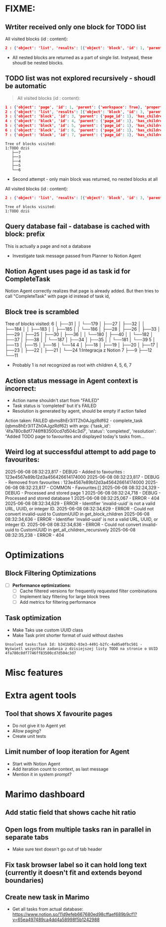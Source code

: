 # FIXME:

## Wrtiter received only one block for TODO list

All visited blocks (id : content):
```json
2 : {'object': 'list', 'results': [{'object': 'block', 'id': 1, 'parent': {'page_id': 22}, 'has_children': False, 'child_database': {'title': 'Agent Notion - Zadania'}}, {'object': 'block', 'id': 42, 'parent': {'page_id': 22}, 'has_children': False, 'bookmark': {'caption': [{'text': {'content': 'Moja integracja'}}]}}, {'object': 'block', 'id': 43, 'parent': {'page_id': 22}, 'has_children': True, 'heading_3': {'rich_text': [{'text': {'content': 'Zalety'}}], 'is_toggleable': True, 'color': 'default'}}, {'object': 'block', 'id': 44, 'parent': {'page_id': 22}, 'has_children': True, 'heading_3': {'rich_text': [{'text': {'content': 'Scenariusze użycia'}}], 'is_toggleable': True, 'color': 'default'}}, {'object': 'block', 'id': 45, 'parent': {'page_id': 22}, 'has_children': True, 'heading_3': {'rich_text': [{'text': {'content': 'Dedykowany agent samodzielnie przeglądający Notion'}}], 'is_toggleable': True, 'color': 'default'}}, {'object': 'block', 'id': 46, 'parent': {'page_id': 22}, 'has_children': True, 'heading_3': {'rich_text': [{'text': {'content': 'Integracja z YouTube'}}], 'is_toggleable': True, 'color': 'default'}}, {'object': 'block', 'id': 47, 'parent': {'page_id': 22}, 'has_children': False, 'paragraph': {'color': 'default'}}, {'object': 'block', 'id': 48, 'parent': {'page_id': 22}, 'has_children': False, 'paragraph': {'color': 'default'}}, {'object': 'block', 'id': 49, 'parent': {'page_id': 22}, 'has_children': False, 'paragraph': {'color': 'default'}}], 'has_more': False}`
```

* All nested blocks are returned as a part of single list. Instyead, these shoudl be nested blocks.

## TODO list was not explored recursively - shoudl be automatic

> All visited blocks (id : content):
```json
1 : {'object': 'page', 'id': 1, 'parent': {'workspace': True}, 'properties': {'title': {'id': 'title', 'title': [{'text': {'content': 'TODO dziś'}}]}}}
2 : {'object': 'list', 'results': [{'object': 'block', 'id': 3, 'parent': {'page_id': 1}, 'has_children': True, 'to_do': {'rich_text': [{'text': {'content': 'Agent Notion'}}], 'checked': False, 'color': 'default'}}, {'object': 'block', 'id': 4, 'parent': {'page_id': 1}, 'has_children': True, 'to_do': {'rich_text': [{'text': {'content': 'Patryk Kostek'}}], 'checked': False, 'color': 'default'}}, {'object': 'block', 'id': 5, 'parent': {'page_id': 1}, 'has_children': True, 'to_do': {'rich_text': [{'text': {'content': 'Obiad u mamy'}}], 'checked': False, 'color': 'default'}}, {'object': 'block', 'id': 6, 'parent': {'page_id': 1}, 'has_children': False, 'to_do': {'rich_text': [{'text': {'content': 'Trening w domu'}}], 'checked': False, 'color': 'default'}}, {'object': 'block', 'id': 7, 'parent': {'page_id': 1}, 'has_children': False, 'to_do': {'rich_text': [{'text': {'content': 'Zaplanować zadania na kolejny dzień'}}], 'checked': False, 'color': 'default'}}], 'has_more': False}
3 : {'object': 'block', 'id': 3, 'parent': {'page_id': 1}, 'has_children': True, 'to_do': {'rich_text': [{'text': {'content': 'Agent Notion'}}], 'checked': False, 'color': 'default'}}
4 : {'object': 'block', 'id': 4, 'parent': {'page_id': 1}, 'has_children': True, 'to_do': {'rich_text': [{'text': {'content': 'Patryk Kostek'}}], 'checked': False, 'color': 'default'}}
5 : {'object': 'block', 'id': 5, 'parent': {'page_id': 1}, 'has_children': True, 'to_do': {'rich_text': [{'text': {'content': 'Obiad u mamy'}}], 'checked': False, 'color': 'default'}}
6 : {'object': 'block', 'id': 6, 'parent': {'page_id': 1}, 'has_children': False, 'to_do': {'rich_text': [{'text': {'content': 'Trening w domu'}}], 'checked': False, 'color': 'default'}}
7 : {'object': 'block', 'id': 7, 'parent': {'page_id': 1}, 'has_children': False, 'to_do': {'rich_text': [{'text': {'content': 'Zaplanować zadania na kolejny dzień'}}], 'checked': False, 'color': 'default'}}
```

```
Tree of blocks visited:
1:TODO dziś
   ├──7
   ├──3
   ├──4
   ├──5
   └──6
```

* Second attempt - only main block was returned, no nested blocks at all

All visited blocks (id : content):
```json
2 : {'object': 'list', 'results': [{'object': 'block', 'id': 3, 'parent': {'page_id': 1}, 'has_children': True, 'to_do': {'rich_text': [{'text': {'content': 'Agent Notion'}}], 'checked': False, 'color': 'default'}}, {'object': 'block', 'id': 4, 'parent': {'page_id': 1}, 'has_children': True, 'to_do': {'rich_text': [{'text': {'content': 'Patryk Kostek'}}], 'checked': False, 'color': 'default'}}, {'object': 'block', 'id': 5, 'parent': {'page_id': 1}, 'has_children': True, 'to_do': {'rich_text': [{'text': {'content': 'Obiad u mamy'}}], 'checked': False, 'color': 'default'}}, {'object': 'block', 'id': 6, 'parent': {'page_id': 1}, 'has_children': False, 'to_do': {'rich_text': [{'text': {'content': 'Trening w domu'}}], 'checked': False, 'color': 'default'}}, {'object': 'block', 'id': 7, 'parent': {'page_id': 1}, 'has_children': False, 'to_do': {'rich_text': [{'text': {'content': 'Zaplanować zadania na kolejny dzień'}}], 'checked': False, 'color': 'default'}}], 'has_more': False}
```

```
Tree of blocks visited:
1:TODO dziś
```

## Query database fail - database is cached with block: prefix

This is actually a page and not a database

* Investigate task message passed from Planner to Notion Agent

## Notion Agent uses page id as task id for CompleteTask

Notion Agent correctly realizes that page is already added. But then tries to call "CompleteTask" with page id instead of task id,

## Block tree is scrambled

Tree of blocks visited:
6
│  ├──31
│  │  └──179
│  ├──27
│  ├──32
│  │  ├──184
│  │  ├──183
│  │  ├──185
│  │  └──186
│  ├──28
│  ├──26
│  ├──33
│  ├──29
│  ├──25
│  ├──30
│  ├──36
│  │  └──180
│  ├──40
│  │  └──182
│  ├──37
│  ├──38
│  │  └──187
│  ├──34
│  ├──35
│  │  └──181
│  └──39
5
│  ├──13
│  ├──15
│  ├──16
│  └──14
4
│  ├──18
│  ├──19
│  ├──20
│  ├──17
│  ├──23
│  ├──22
│  ├──21
│  └──24
1:Integracja z Notion
7
   ├──9
   ├──12
   └──11

* Probably 1 is not recognized as root with children 4, 5, 6, 7

## Action status message in Agent context is incorrect:

* Action name shouldn't start from "FAILED"
* Task status is 'completed' but it's FAILED
* Resolution is generated by agent, should be empty if action failed

Action taken: FAILED     qbms8hEr3i1TZh0AJgzRdf62 - complete_task (qbms8hEr3i1TZh0AJgzRdf62) with args: {'task_id': '4fa780c8df7746ff83500cd7d504c3d7', 'status': 'completed', 'resolution': "Added TODO page to favourites and displayed today's tasks from...



## Weird log at successfdul attempt to add page to favourites:


2025-06-08 08:32:23,817 - DEBUG      - Added to favourites : 123e4567e89b12d3a456426614174000
2025-06-08 08:32:23,817 - DEBUG      - Removed from favourites : 123e4567e89b12d3a456426614174000
2025-06-08 08:32:23,817 - COMMON     - Favourites:[]
2025-06-08 08:32:24,329 - DEBUG      - Processed and stored page 1
2025-06-08 08:32:24,718 - DEBUG      - Processed and stored database 1
2025-06-08 08:32:25,067 - ERROR      - 404
2025-06-08 08:32:34,629 - ERROR      - Identifier 'invalid-uuid' is not a valid URL, UUID, or integer ID.
2025-06-08 08:32:34,629 - ERROR      - Could not convert invalid-uuid to CustomUUID in get_block_children
2025-06-08 08:32:34,636 - ERROR      - Identifier 'invalid-uuid' is not a valid URL, UUID, or integer ID.
2025-06-08 08:32:34,636 - ERROR      - Could not convert invalid-uuid to CustomUUID in get_all_children_recursively
2025-06-08 08:32:35,238 - ERROR      - 404

# Optimizations

## Block Filtering Optimizations

- [ ]  **Performance optimizations**:
    - [ ]  Cache filtered versions for frequently requested filter combinations
    - [ ]  Implement lazy filtering for large block trees
    - [ ]  Add metrics for filtering performance

## Task optimization

- Make Taks use custom UUID class
- Make Task print shorter format of uuid without dashes

```
Unsolved tasks:Task Id: b341b0b2-03e3-4491-b2fc-4a05a0fbc501 - Wyświetl wszystkie zadania z dzisiejszej listy TODO na stronie o UUID 4fa780c8df7746ff83500cd7d504c3d7
```

# Misc features

# Extra agent tools

## Tool that shows X favourite pages

- Do not give it to Agent yet
- Allow paging?
- Create unit tests

## Limit number of loop iteration for Agent

- Start with Notion Agent
- Add iteration count to context, as last message
- Mention it in system prompt?

# Marimo dashboard

## Add static field that shows cache hit ratio

## Open logs from multiple tasks ran in parallel in separate tabs

- Make sure text doesn't go out of tab header

## Fix task browser label so it can hold long text (currently it doesn't fit and extends beyond boundaries)

## Create new task in Marimo

- Get all tasks from actual database: https://www.notion.so/11d9efeb667680ed98cffaef689b9cf1?v=65ea497489ca4dd4a58998f5b1242988
